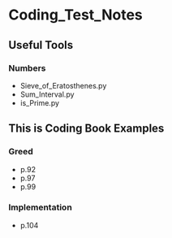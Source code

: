 ﻿# Coding_Test_Notes

## Useful Tools

### Numbers
* Sieve_of_Eratosthenes.py
* Sum_Interval.py
* is_Prime.py



## This is Coding Book Examples

### Greed

* p.92
* p.97
* p.99

### Implementation

* p.104
